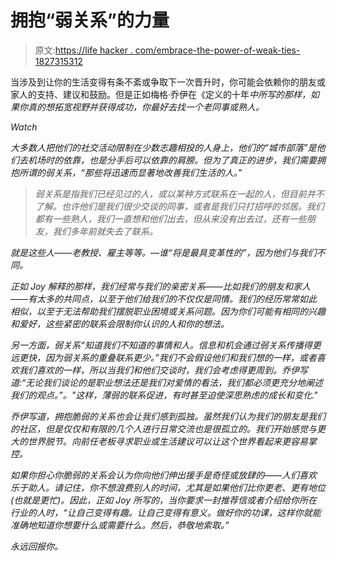 # 拥抱“弱关系”的力量

> 原文:[https://life hacker . com/embrace-the-power-of-weak-ties-1827315312](https://lifehacker.com/embrace-the-power-of-weak-ties-1827315312)

当涉及到让你的生活变得有条不紊或争取下一次晋升时，你可能会依赖你的朋友或家人的支持、建议和鼓励。但是正如梅格·乔伊在《定义的十年[](https://www.amazon.com/Defining-Decade-Your-Twenties-Matter/dp/0446561754?asc_campaign=InlineText&asc_refurl=https://lifehacker.com/embrace-the-power-of-weak-ties-1827315312&asc_source=&tag=kinjalifehackerlink-20)*中所写的那样，如果你真的想拓宽视野并获得成功，你最好去找一个老同事或熟人。*

*Watch*

*大多数人把他们的社交活动限制在少数志趣相投的人身上，他们的“城市部落”是他们去机场时的依靠，也是分手后可以依靠的肩膀。但为了真正的进步，我们需要拥抱所谓的弱关系，“那些将迅速而显著地改善我们生活的人。”*

> *弱关系是指我们已经见过的人，或以某种方式联系在一起的人，但目前并不了解。也许他们是我们很少交谈的同事，或者是我们只打招呼的邻居。我们都有一些熟人，我们一直想和他们出去，但从来没有出去过，还有一些朋友，我们多年前就失去了联系。*

*就是这些人——老教授、雇主等等。—谁“将是最具变革性的”，因为他们与我们不同。*

*正如 Joy 解释的那样，我们经常与我们的亲密关系——比如我们的朋友和家人——有太多的共同点，以至于他们给我们的不仅仅是同情。我们的经历常常如此相似，以至于无法帮助我们摆脱职业困境或关系问题。因为你们可能有相同的兴趣和爱好，这些紧密的联系会限制你认识的人和你的想法。* 

*另一方面，弱关系“知道我们不知道的事情和人。信息和机会通过弱关系传播得更远更快，因为弱关系的重叠联系更少。”我们不会假设他们和我们想的一样，或者喜欢我们喜欢的一样，所以当我们和他们交谈时，我们会考虑得更周到。乔伊写道:“无论我们谈论的是职业想法还是我们对爱情的看法，我们都必须更充分地阐述我们的观点。”。"这样，薄弱的联系促进，有时甚至迫使深思熟虑的成长和变化."*

*乔伊写道，拥抱脆弱的关系也会让我们感到孤独。虽然我们认为我们的朋友是我们的社区，但是仅仅和有限的几个人进行日常交流也是很孤立的。我们开始感觉与更大的世界脱节。向前任老板寻求职业或生活建议可以让这个世界看起来更容易掌控。*

*如果你担心你脆弱的关系会认为你向他们伸出援手是奇怪或放肆的——人们喜欢乐于助人。请记住，你不想浪费别人的时间，尤其是如果他们比你更老、更有地位(也就是更忙)。因此，正如 Joy 所写的，当你要求一封推荐信或者介绍给你所在行业的人时，“让自己变得有趣。让自己变得有意义。做好你的功课，这样你就能准确地知道你想要什么或需要什么。然后，恭敬地索取。”*

*永远回报你。*